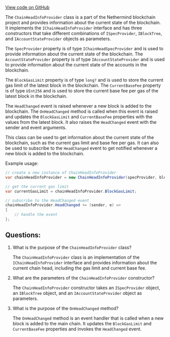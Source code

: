 [View code on GitHub](https://github.com/nethermindeth/nethermind/Nethermind.Blockchain/ChainHeadInfoProvider.cs)

The `ChainHeadInfoProvider` class is a part of the Nethermind blockchain project and provides information about the current state of the blockchain. It implements the `IChainHeadInfoProvider` interface and has three constructors that take different combinations of `ISpecProvider`, `IBlockTree`, and `IAccountStateProvider` objects as parameters.

The `SpecProvider` property is of type `IChainHeadSpecProvider` and is used to provide information about the current state of the blockchain. The `AccountStateProvider` property is of type `IAccountStateProvider` and is used to provide information about the current state of the accounts in the blockchain.

The `BlockGasLimit` property is of type `long?` and is used to store the current gas limit of the latest block in the blockchain. The `CurrentBaseFee` property is of type `UInt256` and is used to store the current base fee per gas of the latest block in the blockchain.

The `HeadChanged` event is raised whenever a new block is added to the blockchain. The `OnHeadChanged` method is called when this event is raised and updates the `BlockGasLimit` and `CurrentBaseFee` properties with the values from the latest block. It also raises the `HeadChanged` event with the sender and event arguments.

This class can be used to get information about the current state of the blockchain, such as the current gas limit and base fee per gas. It can also be used to subscribe to the `HeadChanged` event to get notified whenever a new block is added to the blockchain.

Example usage:

```csharp
// create a new instance of ChainHeadInfoProvider
var chainHeadInfoProvider = new ChainHeadInfoProvider(specProvider, blockTree, stateReader);

// get the current gas limit
var currentGasLimit = chainHeadInfoProvider.BlockGasLimit;

// subscribe to the HeadChanged event
chainHeadInfoProvider.HeadChanged += (sender, e) =>
{
    // handle the event
};
```
## Questions: 
 1. What is the purpose of the `ChainHeadInfoProvider` class?
    
    The `ChainHeadInfoProvider` class is an implementation of the `IChainHeadInfoProvider` interface and provides information about the current chain head, including the gas limit and current base fee.

2. What are the parameters of the `ChainHeadInfoProvider` constructor?
    
    The `ChainHeadInfoProvider` constructor takes an `ISpecProvider` object, an `IBlockTree` object, and an `IAccountStateProvider` object as parameters.

3. What is the purpose of the `OnHeadChanged` method?
    
    The `OnHeadChanged` method is an event handler that is called when a new block is added to the main chain. It updates the `BlockGasLimit` and `CurrentBaseFee` properties and invokes the `HeadChanged` event.